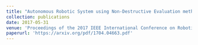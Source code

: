 ```yaml
---
title: "Autonomous Robotic System using Non-Destructive Evaluation methods for Bridge Deck Inspection."
collection: publications
date: 2017-05-31
venue: 'Proceedings of the 2017 IEEE International Conference on Robotics and Automation (ICRA)'
paperurl: 'https://arxiv.org/pdf/1704.04663.pdf'
---
```

